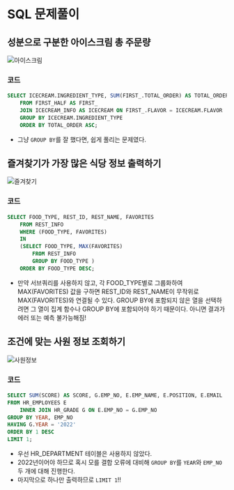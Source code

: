 # SQL 문제풀이

## 성분으로 구분한 아이스크림 총 주문량

![아이스크림](../img/week5/아이스크림.png)

### 코드

```SQL
SELECT ICECREAM.INGREDIENT_TYPE, SUM(FIRST_.TOTAL_ORDER) AS TOTAL_ORDER
    FROM FIRST_HALF AS FIRST_
    JOIN ICECREAM_INFO AS ICECREAM ON FIRST_.FLAVOR = ICECREAM.FLAVOR
    GROUP BY ICECREAM.INGREDIENT_TYPE
    ORDER BY TOTAL_ORDER ASC;
```

- 그냥 `GROUP BY`를 잘 했다면, 쉽게 풀리는 문제였다.

## 즐겨찾기가 가장 많은 식당 정보 출력하기

![즐겨찾기](../img/week5/즐겨찾기.png)

### 코드

```SQL
SELECT FOOD_TYPE, REST_ID, REST_NAME, FAVORITES
    FROM REST_INFO
    WHERE (FOOD_TYPE, FAVORITES)
    IN
    (SELECT FOOD_TYPE, MAX(FAVORITES)
        FROM REST_INFO
        GROUP BY FOOD_TYPE )
    ORDER BY FOOD_TYPE DESC;
```

- 만약 서브쿼리를 사용하지 않고, 각 FOOD_TYPE별로 그룹화하여 MAX(FAVORITES) 값을 구하면 REST_ID와 REST_NAME이 무작위로 MAX(FAVORITES)와 연결될 수 있다. GROUP BY에 포함되지 않은 열을 선택하려면 그 열이 집계 함수나 GROUP BY에 포함되어야 하기 때문이다. 아니면 결과가 에러 또는 예측 불가능해짐!

## 조건에 맞는 사원 정보 조회하기

![사원정보](../img/week5/사원정보.png)

### 코드

```SQL
SELECT SUM(SCORE) AS SCORE, G.EMP_NO, E.EMP_NAME, E.POSITION, E.EMAIL
FROM HR_EMPLOYEES E
    INNER JOIN HR_GRADE G ON E.EMP_NO = G.EMP_NO
GROUP BY YEAR, EMP_NO
HAVING G.YEAR = '2022'
ORDER BY 1 DESC
LIMIT 1;
```

- 우선 HR_DEPARTMENT 테이블은 사용하지 않았다.
- 2022년이어야 하므로 혹시 모를 결합 오류에 대비해 `GROUP BY`를 `YEAR`와 `EMP_NO`두 개에 대해 진행한다.
- 마지막으로 하나만 출력하므로 `LIMIT 1`!!
